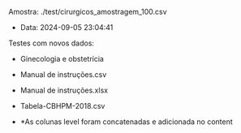  Amostra: ./test/cirurgicos_amostragem_100.csv 
 
 - Data: 2024-09-05 23:04:41

Testes com novos dados:

- Ginecologia e obstetrícia

- Manual de instruções.csv

- Manual de instruções.xlsx

- Tabela-CBHPM-2018.csv

- *As colunas level foram concatenadas e adicionada no content

